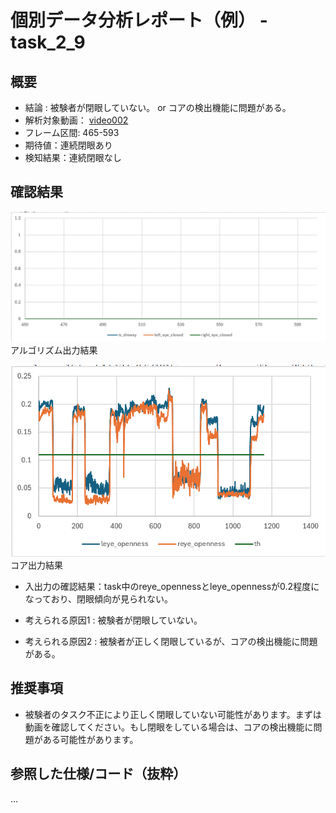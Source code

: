 <!-- これは個別データ分析レポートのサンプルです。 -->
<!-- TODO:2_9を例に自分で分析レポートをまとめてみる -->

# 個別データ分析レポート（例） - task_2_9

## 概要

- 結論 : 被験者が閉眼していない。 or コアの検出機能に問題がある。　<!--結論は仮説検証にて確認した結果を記載-->
- 解析対象動画： [video002](..\ImproveAlgorithmDevelopment\DataWareHouse\01_mov_data\video002) <!-- video_tableから参照-->
- フレーム区間: 465-593 <!--tagから参照-->
- 期待値：連続閉眼あり <!--評価結果から取得-->
- 検知結果：連続閉眼なし <!--評価結果から取得-->

## 確認結果

![アルゴリズム出力結果のグラフ](images/2025-09-05-12-50-16.png)
アルゴリズム出力結果
<!--今回のケースでは"..\ImproveAlgorithmDevelopment\DataWareHouse\03_algorithm_output\v0.1.1+fa5172ba\20250826-155036\2.csv")の区間460~600における、is_drowsy	, left_eye_closed, right_eye_closedのグラフをpandasaiで生成しリンク--> 

![コア出力結果のグラフ](images/2025-09-05-12-54-18.png)
コア出力結果
<!--video002に対応するcsv(今回のケースでは"..\ImproveAlgorithmDevelopment\DataWareHouse\02_core_lib_output\v1.0.0\2\WIN_20250819_10_12_55_Pro_analysis.csv")の区間460~600における、leye_openness, reye_openness	thと、仕様書から取得した開眼度閾値をプロットしたグラフをpandasaiで生成しリンク--> 

<!--上記のグラフを生成後、閉眼傾向があるかを仮説検証にて確認し、結果をいかに記載-->
- 入出力の確認結果：task中のreye_opennessとleye_opennessが0.2程度になっており、閉眼傾向が見られない。

- 考えられる原因1 : 被験者が閉眼していない。
- 考えられる原因2 : 被験者が正しく閉眼しているが、コアの検出機能に問題がある。

## 推奨事項

- 被験者のタスク不正により正しく閉眼していない可能性があります。まずは動画を確認してください。もし閉眼をしている場合は、コアの検出機能に問題がある可能性があります。



## 参照した仕様/コード（抜粋）
... <!-- 仮説検証にて参照した仕様/コードを記載-->


